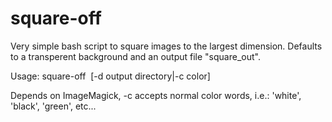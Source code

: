 # square-off

Very simple bash script to square images to the largest dimension. Defaults to a transperent background and an output file "square_out".

Usage: square-off <image> [-d output directory|-c color]
  
Depends on ImageMagick, -c accepts normal color words, i.e.: 'white', 'black', 'green', etc...
